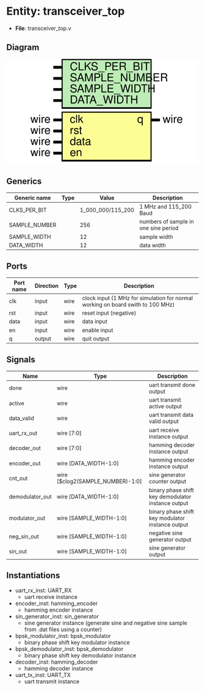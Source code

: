 
# Entity: transceiver_top 
- **File**: transceiver_top.v

## Diagram
![Diagram](transceiver_top.svg "Diagram")
## Generics

| Generic name  | Type | Value             | Description                          |
| ------------- | ---- | ----------------- | ------------------------------------ |
| CLKS_PER_BIT  |      | 1_000_000/115_200 | 1 MHz and 115_200 Baud               |
| SAMPLE_NUMBER |      | 256               | numbers of sample in one sine period |
| SAMPLE_WIDTH  |      | 12                | sample width                         |
| DATA_WIDTH    |      | 12                | data width                           |

## Ports

| Port name | Direction | Type | Description                                                                      |
| --------- | --------- | ---- | -------------------------------------------------------------------------------- |
| clk       | input     | wire | clock  input (1 MHz for simulation for normal working on board swith to 100 MHz) |
| rst       | input     | wire | reset  input (negative)                                                          |
| data      | input     | wire | data   input                                                                     |
| en        | input     | wire | enable input                                                                     |
| q         | output    | wire | quit   output                                                                    |

## Signals

| Name            | Type                             | Description                                        |
| --------------- | -------------------------------- | -------------------------------------------------- |
| done            | wire                             | uart transmit done output                          |
| active          | wire                             | uart transmit active output                        |
| data_valid      | wire                             | uart transmit data valid output                    |
| uart_rx_out     | wire [7:0]                       | uart receive instance output                       |
| decoder_out     | wire [7:0]                       | hamming decoder instance output                    |
| encoder_out     | wire [DATA_WIDTH-1:0]            | hamming encoder instance output                    |
| cnt_out         | wire [$clog2(SAMPLE_NUMBER)-1:0] | sine generator counter output                      |
| demodulator_out | wire [DATA_WIDTH-1:0]            | binary phase shift key demodulator instance output |
| modulator_out   | wire [SAMPLE_WIDTH-1:0]          | binary phase shift key modulator instance output   |
| neg_sin_out     | wire [SAMPLE_WIDTH-1:0]          | negative sine generator output                     |
| sin_out         | wire [SAMPLE_WIDTH-1:0]          | sine generator output                              |

## Instantiations

- uart_rx_inst: UART_RX
  - uart receive instance
- encoder_inst: hamming_encoder
  - hamming encoder instance
- sin_generator_inst: sin_generator
  - sine generator instance (generate sine and negative sine sample from .dat files using a counter)
- bpsk_modulator_inst: bpsk_modulator
  - binary phase shift key modulator instance
- bpsk_demodulator_inst: bpsk_demodulator
  - binary phase shift key demodulator instance
- decoder_inst: hamming_decoder
  - hamming decoder instance
- uart_tx_inst: UART_TX
  - uart transmit instance